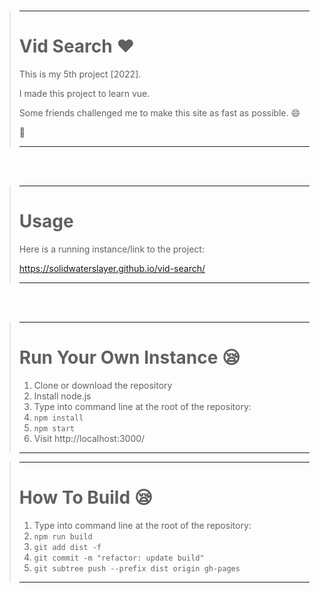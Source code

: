 <br>

> ---
>
> # Vid Search :heart:
>
> This is my 5th project [2022].
>
> I made this project to learn vue.
>
> Some friends challenged me to make this site as fast as possible. :smile:
>
> :ring:
>
> ---

<br>
<br>

> ---
>
> # Usage
>
> Here is a running instance/link to the project:
>
> https://solidwaterslayer.github.io/vid-search/
>
> ---

<br>
<br>

> ---
>
> # Run Your Own Instance :sleepy:
>
> 1. Clone or download the repository
> 2. Install node.js
> 3. Type into command line at the root of the repository:
> 4. ```npm install```
> 5. ```npm start```
> 6. Visit http://localhost:3000/
>
> ---

> ---
>
> # How To Build :sleepy:
>
> 1. Type into command line at the root of the repository:
> 2. ```npm run build```
> 3. ```git add dist -f```
> 4. ```git commit -m "refactor: update build"```
> 5. ```git subtree push --prefix dist origin gh-pages```
>
> ---
